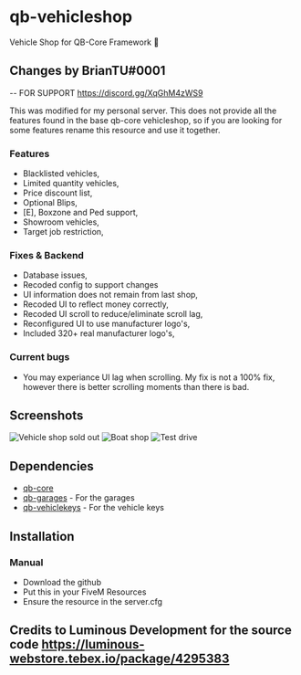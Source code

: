 # qb-vehicleshop
Vehicle Shop for QB-Core Framework :car:

## Changes by BrianTU#0001
-- FOR SUPPORT https://discord.gg/XqGhM4zWS9

This was modified for my personal server. This does not provide all the features found in the base qb-core vehicleshop, so if you are looking for some features rename this resource and use it together.

### Features
- Blacklisted vehicles,
- Limited quantity vehicles,
- Price discount list,
- Optional Blips,
- [E], Boxzone and Ped support,
- Showroom vehicles,
- Target job restriction,

### Fixes & Backend
- Database issues,
- Recoded config to support changes
- UI information does not remain from last shop,
- Recoded UI to reflect money correctly,
- Recoded UI scroll to reduce/eliminate scroll lag,
- Reconfigured UI to use manufacturer logo's,
- Included 320+ real manufacturer logo's,

### Current bugs
- You may experiance UI lag when scrolling. My fix is not a 100% fix, however there is better scrolling moments than there is bad.

## Screenshots
![Vehicle shop sold out](https://cdn.discordapp.com/attachments/995530981400395847/1056051686642286613/image.png)
![Boat shop](https://cdn.discordapp.com/attachments/995530981400395847/1056051686927519824/image.png)
![Test drive](https://imgur.com/omvRCbG.png)

## Dependencies
- [qb-core](https://github.com/qbcore-framework/qb-core)
- [qb-garages](https://github.com/qbcore-framework/qb-garages) - For the garages
- [qb-vehiclekeys](https://github.com/qbcore-framework/qb-vehiclekeys) - For the vehicle keys



## Installation
### Manual
- Download the github
- Put this in your FiveM Resources
- Ensure the resource in the server.cfg

## Credits to Luminous Development for the source code https://luminous-webstore.tebex.io/package/4295383
